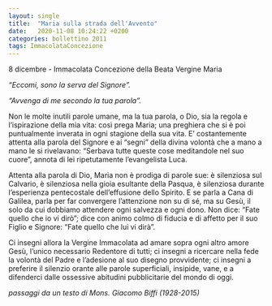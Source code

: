 ```yaml
---
layout: single
title:  "Maria sulla strada dell'Avvento"
date:   2020-11-08 10:24:22 +0200
categories: bollettino 2011
tags: ImmacolataConcezione
---
```


8 dicembre - Immacolata Concezione della Beata Vergine Maria

*“Eccomi, sono la serva del Signore”.*

*“Avvenga di me secondo la tua parola”.* 

Non le molte inutili parole umane, ma la tua parola, o Dio, sia la regola e l’ispirazione della mia vita: così prega Maria; una preghiera che si è poi puntualmente inverata in ogni stagione della sua vita. E’ costantemente attenta alla parola del Signore e ai “segni” della divina volontà che a mano a mano le si rivelavano: “Serbava tutte queste cose meditandole nel suo cuore”, annota di lei ripetutamente l’evangelista Luca.

Attenta alla parola di Dio, Maria non è prodiga di parole sue: è silenziosa sul Calvario, è silenziosa nella gioia esultante della Pasqua, è silenziosa durante l’esperienza pentecostale dell’effusione dello Spirito. E se parla a Cana di Galilea, parla per far convergere l’attenzione non su di sé, ma su Gesù, il solo da cui dobbiamo attendere ogni salvezza e ogni dono. Non dice: “Fate quello che io vi dirò”; dice con animo colmo di fiducia e di affetto per il suo Figlio e Signore: “Fate quello che lui vi dirà”. 

Ci insegni allora la Vergine Immacolata ad amare sopra ogni altro amore Gesù, l’unico necessario Redentore di tutti; ci insegni a ricercare nella fede la volontà del Padre e l’adesione al suo disegno provvidente; ci insegni a preferire il silenzio orante alle parole superficiali, insipide, vane, e a difenderci dalle ossessive abitudini pubblicitarie del mondo di oggi.						

*passaggi da un testo di Mons. Giacomo Biffi (1928-2015)*
